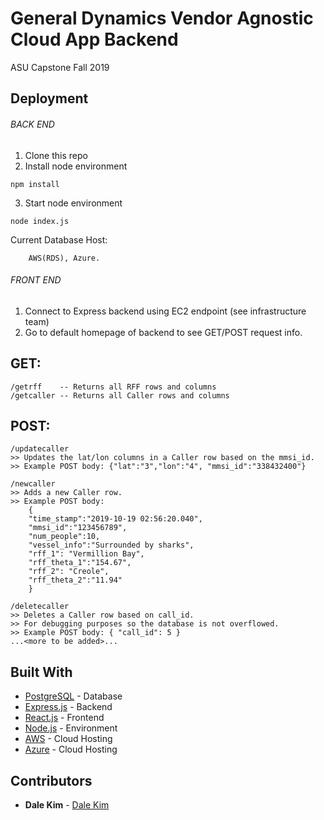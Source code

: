 # General Dynamics Vendor Agnostic Cloud App Backend

ASU Capstone Fall 2019


## Deployment
###### BACK END
1. Clone this repo
2. Install node environment
```
npm install
```
3. Start node environment
```
node index.js
```

Current Database Host:
```
    AWS(RDS), Azure.
```

###### FRONT END
1. Connect to Express backend using EC2 endpoint (see infrastructure team)
2. Go to default homepage of backend to see GET/POST request info.

## GET:
```
/getrff    -- Returns all RFF rows and columns
/getcaller -- Returns all Caller rows and columns
```

## POST:
```
/updatecaller
>> Updates the lat/lon columns in a Caller row based on the mmsi_id. 
>> Example POST body: {"lat":"3","lon":"4", "mmsi_id":"338432400"}

/newcaller
>> Adds a new Caller row.
>> Example POST body: 
    {
    "time_stamp":"2019-10-19 02:56:20.040",
    "mmsi_id":"123456789",
    "num_people":10,
    "vessel_info":"Surrounded by sharks",
    "rff_1": "Vermillion Bay",
    "rff_theta_1":"154.67",
    "rff_2": "Creole",
    "rff_theta_2":"11.94"
    }

/deletecaller
>> Deletes a Caller row based on call_id. 
>> For debugging purposes so the database is not overflowed.
>> Example POST body: { "call_id": 5 }
...<more to be added>...
```

## Built With
* [PostgreSQL](https://www.postgresql.org/) - Database
* [Express.js](https://expressjs.com/) - Backend
* [React.js](https://reactjs.org/) - Frontend
* [Node.js](https://nodejs.org/en/) - Environment
* [AWS](https://aws.amazon.com/) - Cloud Hosting
* [Azure](https://azure.microsoft.com/en-us/) - Cloud Hosting


## Contributors

* **Dale Kim** - [Dale Kim](https://github.com/dale-kim)

<!-- Template for README.md -->
<!-- https://gist.github.com/PurpleBooth/109311bb0361f32d87a2 -->